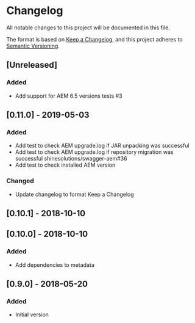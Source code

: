 # Changelog

All notable changes to this project will be documented in this file.

The format is based on [Keep a Changelog](https://keepachangelog.com/en/1.0.0/),
and this project adheres to [Semantic Versioning](https://semver.org/spec/v2.0.0.html).

## [Unreleased]

### Added
- Add support for AEM 6.5 versions tests #3

## [0.11.0] - 2019-05-03

### Added
- Add test to check AEM upgrade.log if JAR unpacking was successful
- Add test to check AEM upgrade.log if repository migration was successful shinesolutions/swagger-aem#36
- Add test to check installed AEM version

### Changed
- Update changelog to format Keep a Changelog

## [0.10.1] - 2018-10-10

## [0.10.0] - 2018-10-10
### Added
- Add dependencies to metadata

## [0.9.0] - 2018-05-20
### Added
- Initial version
